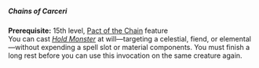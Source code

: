 ##### Chains of Carceri

**Prerequisite:**
15th level, [Pact of the Chain](#Pact_of_the_Chain_pact_of_the_chain) feature
\
You can cast _[<span class="spell">Hold Monster</span>](#Hold_Monster_hold_monster)_ at will—targeting a celestial, fiend, or elemental—without expending a spell slot or material components.
You must finish a long rest before you can use this invocation on the same creature again.
